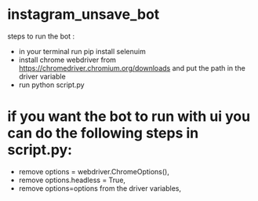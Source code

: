 # instagram_unsave_bot
steps to run the bot :
- in your terminal run pip install selenuim
- install chrome webdriver from https://chromedriver.chromium.org/downloads and put the path in the driver variable
- run python script.py
# if you want the bot to run with ui you can do the following steps in script.py:
- remove options = webdriver.ChromeOptions(),
- remove options.headless = True,
- remove options=options from the driver variables,
